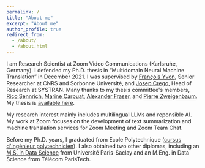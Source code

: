```yaml
---
permalink: /
title: "About me"
excerpt: "About me"
author_profile: true
redirect_from: 
  - /about/
  - /about.html
---
```

I am Research Scientist at Zoom Video Communications (Karlsruhe, Germany). I defended my Ph.D. thesis in “Multidomain Neural Machine Translation” in December 2021. I was supervised by [François Yvon](https://fyvo.github.io/?n=Site.Enseignement), Senior Researcher at CNRS and Sorbonne Université, and [Josep Crego](https://www.linkedin.com/in/josep-m-crego-790b6b3/?originalSubdomain=fr), Head of Research at SYSTRAN. Many thanks to my thesis committee's members, [Rico Sennrich](https://www.cl.uzh.ch/de/people/team/compling/sennrich.html), [Marine Carpuat](https://www.cs.umd.edu/~marine/), [Alexander Fraser](https://www.cis.lmu.de/~fraser/), and [Pierre Zweigenbaum](https://perso.limsi.fr/pz/). My thesis is [available here](https://tel.archives-ouvertes.fr/tel-03546910/).

My research interest mainly includes multilingual LLMs and reponsible AI. My work at Zoom focuses on the development of text summarization and machine translation services for Zoom Meeting and Zoom Team Chat.

Before my Ph.D. years, I graduated from Ecole Polytechnique ([cursus d'ingénieur polytechnicien](https://programmes.polytechnique.edu/cycle-ingenieur-polytechnicien/cycle-ingenieur-polytechnicien#:~:text=Le%20Cycle%20Ing%C3%A9nieur%20polytechnicien%20de,l'Ecole%20polytechnique%2C%20coupl%C3%A9%20au)). I also obtained two other diplomas, including an [M.S. in Data Science](https://www.universite-paris-saclay.fr/en/education/master/computer-science/m2-data-science) from Université Paris-Saclay and an M.Eng. in Data Science from Télécom ParisTech.
